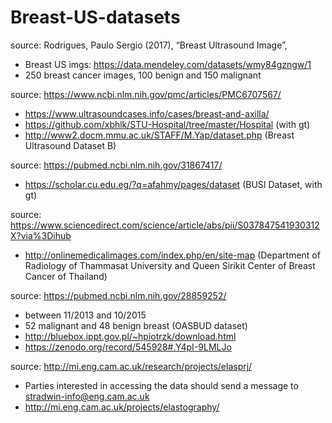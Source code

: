 # Breast-US-datasets

source: Rodrigues, Paulo Sergio (2017), “Breast Ultrasound Image”,
- Breast US imgs: https://data.mendeley.com/datasets/wmy84gzngw/1
- 250 breast cancer images, 100 benign and 150 malignant

source: https://www.ncbi.nlm.nih.gov/pmc/articles/PMC6707567/
- https://www.ultrasoundcases.info/cases/breast-and-axilla/
- https://github.com/xbhlk/STU-Hospital/tree/master/Hospital (with gt)
- http://www2.docm.mmu.ac.uk/STAFF/M.Yap/dataset.php (Breast Ultrasound Dataset B)

source: https://pubmed.ncbi.nlm.nih.gov/31867417/
- https://scholar.cu.edu.eg/?q=afahmy/pages/dataset (BUSI Dataset, with gt)

source: https://www.sciencedirect.com/science/article/abs/pii/S037847541930312X?via%3Dihub
- http://onlinemedicalimages.com/index.php/en/site-map (Department of Radiology of Thammasat University and Queen Sirikit Center of Breast Cancer of Thailand)

source: https://pubmed.ncbi.nlm.nih.gov/28859252/
- between 11/2013 and 10/2015
- 52 malignant and 48 benign breast (OASBUD dataset)
- http://bluebox.ippt.gov.pl/~hpiotrzk/download.html
- https://zenodo.org/record/545928#.Y4pI-9LMLJo

source: http://mi.eng.cam.ac.uk/research/projects/elasprj/
- Parties interested in accessing the data should send a message to stradwin-info@eng.cam.ac.uk
- http://mi.eng.cam.ac.uk/projects/elastography/
